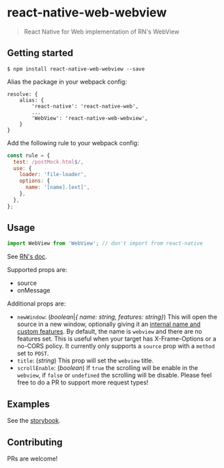 # react-native-web-webview
> React Native for Web implementation of RN's WebView

## Getting started
`$ npm install react-native-web-webview --save`

Alias the package in your webpack config:

```
resolve: {
    alias: {
        'react-native': 'react-native-web',
        ...
        'WebView': 'react-native-web-webview',
    }
}
```

Add the following rule to your webpack config:

```js
const rule = {
  test: /postMock.html$/,
  use: {
    loader: 'file-loader',
    options: {
      name: '[name].[ext]',
    },
  },
};
```

## Usage
```js
import WebView from 'WebView'; // don't import from react-native
```

See [RN's doc](https://facebook.github.io/react-native/docs/webview.html).

Supported props are:
- source
- onMessage

Additional props are:
- `newWindow`: (*boolean*|*{ name: string, features: string}*)
This will open the source in a new window, optionally giving it an [internal name and custom features](https://developer.mozilla.org/en-US/docs/Web/API/Window/open).
By default, the name is `webview` and there are no features set.
This is useful when your target has X-Frame-Options or a no-CORS policy.
It currently only supports a `source` prop with a `method` set to `POST`.
- `title`: (*string*) This prop will set the `webview` title.
- `scrollEnable`: (*boolean*) If `true` the scrolling will be enable in the `webview`, if `false` or `undefined` the scrolling will be disable.
Please feel free to do a PR to support more request types!

## Examples
See the [storybook](https://react-native-web-community.github.io/react-native-web-webview/storybook).

## Contributing
PRs are welcome!

